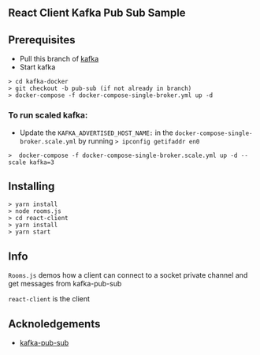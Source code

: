 ## React Client Kafka Pub Sub Sample

## Prerequisites

* Pull this branch of [kafka](https://github.com/NeuCleans/kafka-docker/tree/pub-sub)
* Start kafka

```
> cd kafka-docker
> git checkout -b pub-sub (if not already in branch)
> docker-compose -f docker-compose-single-broker.yml up -d
```

### To run scaled kafka:

* Update the `KAFKA_ADVERTISED_HOST_NAME:` in the `docker-compose-single-broker.scale.yml` by running `> ipconfig getifaddr en0`

```
>  docker-compose -f docker-compose-single-broker.scale.yml up -d --scale kafka=3
```

## Installing

```
> yarn install
> node rooms.js
> cd react-client
> yarn install
> yarn start

```

## Info

`Rooms.js` demos how a client can connect to a socket private channel and get messages from kafka-pub-sub

`react-client` is the client

## Acknoledgements

* [kafka-pub-sub](https://github.com/NeuCleans/kafka-pub-sub.git)